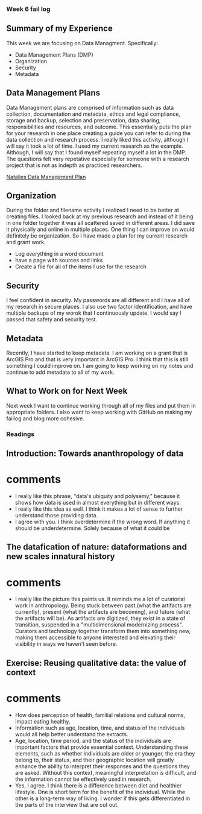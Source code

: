 ### Week 6 fail log
## Summary of my Experience
This week we are focusing on Data Managment. Specifically:
- Data Management Plans (DMP)
- Organization
- Security
- Metadata
## Data Management Plans
Data Management plans are comprised of information such as data collection, documentation and metadata, ethics and legal compliance, storage and backup, selection and preservation, data sharing, responsibilities and resources, and outcome. This essentially puts the plan for your research in one place creating a guide you can refer to during the data collection and research process. I really liked this activity, although I will say it took a lot of time. I used my current research as the example. Although, I will say that I found myself repeating myself a lot in the DMP. The questions felt very repetative especially for someone with a research project that is not as indepth as practiced researchers. 

[Natalies Data Management Plan](file:///C:/Users/natal/Downloads/TEST_DMP_ANTH410R_-_Based_on_Natalie_Eves_current_Research%20(2).pdf)


## Organization
During the folder and filename activity I realized I need to be better at creating files. I looked back at my previous research and instead of it being in one folder together it was all scattered saved in different areas. I did save it physically and online in multiple places. One thing I can improve on would definitely be organization. So I have made a plan for my current research and grant work.
- Log everything in a word document
- have a page with sources and links
- Create a file for all of the items I use for the research


## Security
I feel confident in security. My passwords are all different and I have all of my research in secure places. I also use two factor identification, and have multiple backups of my worok that I continuously update. I would say I passed that safety and security test.


## Metadata
Recently, I have started to keep metadata. I am working on a grant that is ArcGIS Pro and that is very important in ArcGIS Pro. I think that this is still something I could improve on. I am going to keep working on my notes and continue to add metadata to all of my work. 

## What to Work on for Next Week
Next week I want to continue working through all of my files and put them in appropriate folders. I also want to keep working with GitHub on making my faillog and blog more cohesive.

### Readings

## Introduction: Towards ananthropology of data
# comments
- I really like this phrase, "data's ubiquity and polysemy," because it shows how data is used in almost everything but in different ways.
- I really like this idea as well. I think it makes a lot of sense to further understand those providing data.
- I agree with you. I think overdetermine if the wrong word. If anything it should be underdetermine. Solely because of what it could be

##  The datafication of nature: dataformations and new scales innatural history
# comments
- I really like the picture this paints us. It reminds me a lot of curatorial work in anthropology. Being stuck between past (what the artifacts are currently), present (what the artifacts are becoming), and future (what the artifacts will be). As artifacts are digitized, they exist in a state of transition, suspended in a "multidimensional modernizing process". Curators and technology together transform them into something new, making them accessible to anyone interested and elevating their visibility in ways we haven't seen before.


## Exercise: Reusing qualitative data: the value of context
# comments
- How does perception of health, familial relations and cultural norms, impact eating healthy.
- Information such as age, location, time, and status of the individuals would all help better understand the extracts.
- Age, location, time period, and the status of the individuals are important factors that provide essential context. Understanding these elements, such as whether individuals are older or younger, the era they belong to, their status, and their geographic location will greatly enhance the ability to interpret their responses and the questions they are asked. Without this context, meaningful interpretation is difficult, and the information cannot be effectively used in research.
- Yes, I agree. I think there is a difference between diet and healthier lifestyle. One is short term for the benefit of the individual. While the other is a long-term way of living. I wonder if this gets differentiated in the parts of the interview that are cut out.


